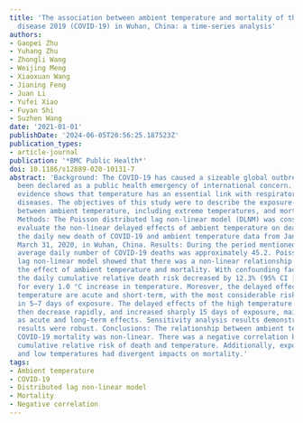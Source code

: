 ```yaml
---
title: 'The association between ambient temperature and mortality of the coronavirus
  disease 2019 (COVID-19) in Wuhan, China: a time-series analysis'
authors:
- Gaopei Zhu
- Yuhang Zhu
- Zhongli Wang
- Weijing Meng
- Xiaoxuan Wang
- Jianing Feng
- Juan Li
- Yufei Xiao
- Fuyan Shi
- Suzhen Wang
date: '2021-01-01'
publishDate: '2024-06-05T20:56:25.187523Z'
publication_types:
- article-journal
publication: '*BMC Public Health*'
doi: 10.1186/s12889-020-10131-7
abstract: 'Background: The COVID-19 has caused a sizeable global outbreak and has
  been declared as a public health emergency of international concern. Sufficient
  evidence shows that temperature has an essential link with respiratory infectious
  diseases. The objectives of this study were to describe the exposure-response relationship
  between ambient temperature, including extreme temperatures, and mortality of COVID-19.
  Methods: The Poisson distributed lag non-linear model (DLNM) was constructed to
  evaluate the non-linear delayed effects of ambient temperature on death, by using
  the daily new death of COVID-19 and ambient temperature data from January 10 to
  March 31, 2020, in Wuhan, China. Results: During the period mentioned above, the
  average daily number of COVID-19 deaths was approximately 45.2. Poisson distributed
  lag non-linear model showed that there was a non-linear relationship (U-shape) between
  the effect of ambient temperature and mortality. With confounding factors controlled,
  the daily cumulative relative death risk decreased by 12.3% (95% CI [3.4, 20.4%])
  for every 1.0 °C increase in temperature. Moreover, the delayed effects of the low
  temperature are acute and short-term, with the most considerable risk occurring
  in 5–7 days of exposure. The delayed effects of the high temperature appeared quickly,
  then decrease rapidly, and increased sharply 15 days of exposure, mainly manifested
  as acute and long-term effects. Sensitivity analysis results demonstrated that the
  results were robust. Conclusions: The relationship between ambient temperature and
  COVID-19 mortality was non-linear. There was a negative correlation between the
  cumulative relative risk of death and temperature. Additionally, exposure to high
  and low temperatures had divergent impacts on mortality.'
tags:
- Ambient temperature
- COVID-19
- Distributed lag non-linear model
- Mortality
- Negative correlation
---
```

